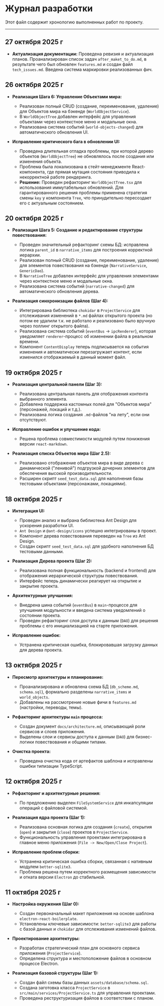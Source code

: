 # Журнал разработки

Этот файл содержит хронологию выполненных работ по проекту.

---

## 27 октября 2025 г

* **Актуализация документации:** Проведена ревизия и актуализация планов. Проанализирован список задач `after_maket_to_do.md`, в результате чего был обновлен `features.md` и создан файл `tech_issues.md`. Введена система маркировки реализованных фич.


## 26 октября 2025 г

* **Реализация Шага 6: Управление Объектами мира:**
  * Реализован полный CRUD (создание, переименование, удаление) для Объектов мира на бэкенде (`WorldObjectService`).
  * В `WorldObjectTree` добавлен интерфейс для управления объектами через контекстное меню и модальные окна.
  * Реализована система событий (`world-objects-changed`) для автоматического обновления UI.

* **Исправление критического бага в обновлении UI:**
  * Проведена длительная отладка проблемы, при которой дерево объектов (`WorldObjectTree`) не обновлялось после создания или изменения объекта.
  * Проблема была локализована в стейт-менеджменте React-компонента, где прямая мутация состояния приводила к некорректной работе рендеринга.
  * **Решение:** Проведен рефакторинг `WorldObjectTree.tsx` для использования иммутабельных обновлений. Для гарантированного решения проблемы применена стратегия смены `key` у компонента `Tree`, что принудительно пересоздает его с актуальным состоянием.

## 20 октября 2025 г

* **Реализация Шага 5: Создание и редактирование структуры повествования:**
  * Проведен значительный рефакторинг схемы БД: исправлена логика `parent_id` в `narrative_items` для построения корректной иерархии.
  * Реализован полный CRUD (создание, переименование, удаление) для элементов повествования на бэкенде (`NarrativeService`, `GenericDao`).
  * В `NarrativeTree` добавлен интерфейс для управления элементами через контекстное меню и модальные окна.
  * Реализована система событий (`narrative-changed`) для автоматического обновления дерева.

* **Реализация синхронизации файлов (Шаг 4):**
  * Интегрирована библиотека `chokidar` в `ProjectService` для отслеживания изменений в `*.md` файлах открытого проекта (но потом ее удалили т.к. не работало и реализовано было вручную через поллинг открытого файла).
  * Реализована система событий (`eventBus` -> `ipcRenderer`), которая уведомляет `renderer`-процесс об изменении файла в реальном времени.
  * Компонент `ContentDisplay` теперь подписывается на события изменения и автоматически перезагружает контент, если изменился отображаемый в данный момент файл.

## 19 октября 2025 г

* **Реализация центральной панели (Шаг 3):**
  * Реализована центральная панель для отображения контента выбранного элемента.
  * Добавлена поддержка кастомных полей для "Объектов мира" (персонажей, локаций и т.д.).
  * Реализована логика создания `.md`-файлов "на лету", если они отсутствуют.

* **Исправление ошибок и улучшение кода:**
  * Решена проблема совместимости модулей путем понижения версии `react-markdown`.

* **Реализация списка Объектов мира (Шаг 2.5):**
  * Реализовано отображение объектов мира в виде дерева с динамической ("ленивой") подгрузкой дочерних элементов для обеспечения высокой производительности.
  * Расширен скрипт `seed_test_data.sql` для наполнения базы тестовыми объектами (персонажами, локациями).

## 18 октября 2025 г

* **Интеграция UI:**
  * Проведен анализ и выбрана библиотека Ant Design для ускорения разработки UI.
  * `Ant Design` и `@ant-design/icons` успешно интегрированы в проект.
  * Компонент дерева повествования переведен на `Tree` из Ant Design.
  * Создан скрипт `seed_test_data.sql` для удобного наполнения БД тестовыми данными.

* **Реализация Дерева проекта (Шаг 2):**
  * Реализована полная функциональность (backend и frontend) для отображения иерархической структуры повествования.
  * Интерфейс теперь динамически реагирует на открытие и закрытие проекта.

* **Архитектурные улучшения:**
  * Внедрена шина событий (`eventBus`) в `main`-процессе для улучшения модульности и введена система уведомлений о состоянии проекта.
  * Проведен рефакторинг слоя доступа к данным (`DAO`) для решения проблемы с его инициализацией на старте приложения.

* **Исправление ошибок:**
  * Устранена критическая ошибка, блокировавшая загрузку данных для дерева проекта.

## 13 октября 2025 г

* **Пересмотр архитектуры и планирование:**
  * Проанализирована и обновлена схема БД (`db_scheme.md`, `schema.sql`), формально разделены `narrative_items` и `world_objects`.
  * Добавлены на рассмотрение новые фичи в `features.md` (настройки, переводы, темы).

* **Рефакторинг архитектуры `main` процесса:**
  * Создан документ `docs/architecture.md`, описывающий роли сервисов и слоев приложения.
  * Выделены слои и сервисы доступа к данным (`DAO`) для бизнес-логики повествования и общими типами.

* **Очистка проекта:**
  * Проведена очистка кода от артефактов шаблона и исправлены ошибки типизации TypeScript.

## 12 октября 2025 г

* **Рефакторинг и архитектурные решения:**
  * По предложению выделен `FileSystemService` для инкапсуляции операций с файловой системой.

* **Реализация ядра проекта (Шаг 1):**
  * Реализована основная логика для создания (`create`), открытия (`open`) и закрытия (`close`) проектов в `ProjectService`.
  * Функциональность управления проектами интегрирована в главное меню приложения (`File -> New/Open/Close Project`).

* **Исправление проблем сборки:**
  * Устранена критическая ошибка сборки, связанная с нативным модулем `better-sqlite3`.
  * Проблема решена путем корректного размещения зависимости и отката версии `Electron` до стабильной.

## 11 октября 2025 г

* **Настройка окружения (Шаг 0):**
  * Создан первоначальный макет приложения на основе шаблона `electron-react-boilerplate`.
  * Установлены ключевые зависимости: `better-sqlite3` для работы с базой данных и `chokidar` для отслеживания изменений файлов.

* **Проектирование архитектуры:**
  * Разработан стратегический план для основного сервиса приложения (`ProjectService`).
  * Определена структура и местоположение файлов в основном процессе Electron.

* **Реализация базовой структуры (Шаг 1):**
  * Создан файл схемы базы данных `assets/database/schema.sql`.
  * Создана заготовка класса `ProjectService` в `src/main/services/ProjectService.ts` для управления проектами.
  * Проведена реструктуризация файлов в соответствии с планом.
